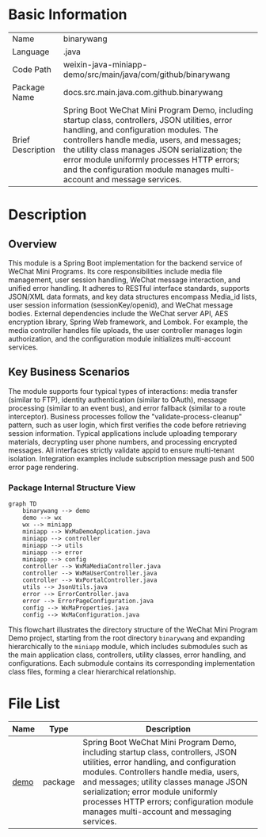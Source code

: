 # Basic Information

|      |      |
|------|------|
| Name | binarywang |
| Language | .java |
| Code Path | weixin-java-miniapp-demo/src/main/java/com/github/binarywang |
| Package Name | docs.src.main.java.com.github.binarywang |
| Brief Description | Spring Boot WeChat Mini Program Demo, including startup class, controllers, JSON utilities, error handling, and configuration modules. The controllers handle media, users, and messages; the utility class manages JSON serialization; the error module uniformly processes HTTP errors; and the configuration module manages multi-account and message services. |

# Description

## Overview  
This module is a Spring Boot implementation for the backend service of WeChat Mini Programs. Its core responsibilities include media file management, user session handling, WeChat message interaction, and unified error handling. It adheres to RESTful interface standards, supports JSON/XML data formats, and key data structures encompass Media_id lists, user session information (sessionKey/openid), and WeChat message bodies. External dependencies include the WeChat server API, AES encryption library, Spring Web framework, and Lombok. For example, the media controller handles file uploads, the user controller manages login authorization, and the configuration module initializes multi-account services.  

## Key Business Scenarios  
The module supports four typical types of interactions: media transfer (similar to FTP), identity authentication (similar to OAuth), message processing (similar to an event bus), and error fallback (similar to a route interceptor). Business processes follow the "validate-process-cleanup" pattern, such as user login, which first verifies the code before retrieving session information. Typical applications include uploading temporary materials, decrypting user phone numbers, and processing encrypted messages. All interfaces strictly validate appid to ensure multi-tenant isolation. Integration examples include subscription message push and 500 error page rendering.


### Package Internal Structure View

```mermaid
graph TD
    binarywang --> demo
    demo --> wx
    wx --> miniapp
    miniapp --> WxMaDemoApplication.java
    miniapp --> controller
    miniapp --> utils
    miniapp --> error
    miniapp --> config
    controller --> WxMaMediaController.java
    controller --> WxMaUserController.java
    controller --> WxPortalController.java
    utils --> JsonUtils.java
    error --> ErrorController.java
    error --> ErrorPageConfiguration.java
    config --> WxMaProperties.java
    config --> WxMaConfiguration.java
```

This flowchart illustrates the directory structure of the WeChat Mini Program Demo project, starting from the root directory `binarywang` and expanding hierarchically to the `miniapp` module, which includes submodules such as the main application class, controllers, utility classes, error handling, and configurations. Each submodule contains its corresponding implementation class files, forming a clear hierarchical relationship.

# File List

| Name   | Type  | Description |
|-------|------|-------------|
| [demo](demo/_module.md) | package | Spring Boot WeChat Mini Program Demo, including startup class, controllers, JSON utilities, error handling, and configuration modules. Controllers handle media, users, and messages; utility classes manage JSON serialization; error module uniformly processes HTTP errors; configuration module manages multi-account and messaging services. |


